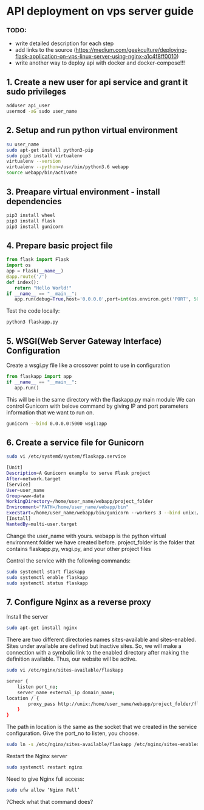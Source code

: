 # API deployment on vps server guide
### TODO:
- write detailed description for each step
- add links to the source (https://medium.com/geekculture/deploying-flask-application-on-vps-linux-server-using-nginx-a1c4f8ff0010)
- write another way to deploy api with docker and docker-compose!!!

## 1. Create a new user for api service and grant it sudo privileges
```bash
adduser api_user
usermod -aG sudo user_name
```

## 2. Setup and run python virtual environment
```bash
su user_name
sudo apt-get install python3-pip
sudo pip3 install virtualenv
virtualenv --version
virtualenv --python=/usr/bin/python3.6 webapp
source webapp/bin/activate
```

## 3. Preapare virtual environment - install dependencies
```bash
pip3 install wheel
pip3 install flask
pip3 install gunicorn
```

## 4. Prepare basic project file
```python
from flask import Flask
import os
app = Flask(__name__)
@app.route('/')
def index():
   return "Hello World!"
if __name__ == "__main__":
   app.run(debug=True,host='0.0.0.0',port=int(os.environ.get('PORT', 5000)))
```

Test the code locally:
```bash
python3 flaskapp.py
```

## 5. WSGI(Web Server Gateway Interface) Configuration
Create a wsgi.py file like a crossover point to use in configuration
```python
from flaskapp import app
if __name__ == "__main__":
   app.run()
```
This will be in the same directory with the flaskapp.py main module
We can control Gunicorn with belove command by giving IP and port parameters information that we want to run on.
```bash
gunicorn --bind 0.0.0.0:5000 wsgi:app
```

## 6. Create a service file for Gunicorn
```bash
sudo vi /etc/systemd/system/flaskapp.service
```
```bash
[Unit]
Description=A Gunicorn example to serve Flask project
After=network.target
[Service]
User=user_name
Group=www-data
WorkingDirectory=/home/user_name/webapp/project_folder
Environment="PATH=/home/user_name/webapp/bin"
ExecStart=/home/user_name/webapp/bin/gunicorn --workers 3 --bind unix:/home/user_name/webapp/project_folder/flaskapp.sock -m 007 wsgi:app
[Install]
WantedBy=multi-user.target
```
Change the user_name with yours. webapp is the python virtual environment folder we have created before. project_folder is the folder that contains flaskapp.py, wsgi.py, and your other project files

Control the service with the following commands:
```bash
sudo systemctl start flaskapp
sudo systemctl enable flaskapp
sudo systemctl status flaskapp
```

## 7. Configure Nginx as a reverse proxy
Install the server
```bash
sudo apt-get install nginx
```

There are two different directories names sites-available and sites-enabled. Sites under available are defined but inactive sites. So, we will make a connection with a symbolic link to the enabled directory after making the definition available. Thus, our website will be active.
```bash
sudo vi /etc/nginx/sites-available/flaskapp
```
```bash
server {
    listen port_no;
    server_name external_ip domain_name;
location / {
        proxy_pass http://unix:/home/user_name/webapp/project_folder/flaskapp.sock;
    }
}
```
The path in location is the same as the socket that we created in the service configuration. Give the port_no to listen, you choose.
```bash
sudo ln -s /etc/nginx/sites-available/flaskapp /etc/nginx/sites-enabled
```
Restart the Nginx server
```bash
sudo systemctl restart nginx
```
Need to give Nginx full access:
```bash
sudo ufw allow ‘Nginx Full’
```
?Check what that command does?


